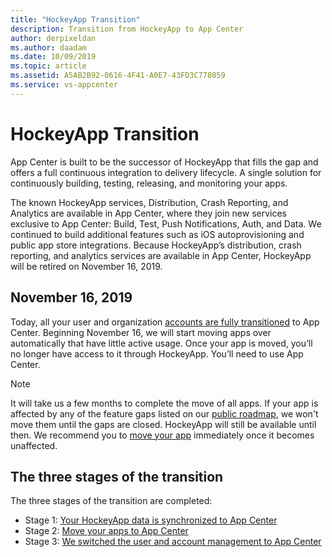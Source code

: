 ```yaml
---
title: "HockeyApp Transition"
description: Transition from HockeyApp to App Center
author: derpixeldan
ms.author: daadam
ms.date: 10/09/2019
ms.topic: article
ms.assetid: A5AB2B92-0616-4F41-A0E7-43FD3C778059
ms.service: vs-appcenter
---
```


# HockeyApp Transition

App Center is built to be the successor of HockeyApp that fills the gap and offers a full continuous integration to delivery lifecycle. A single solution for continuously building, testing, releasing, and monitoring your apps.

The known HockeyApp services, Distribution, Crash Reporting, and Analytics are available in App Center, where they join new services exclusive to App Center: Build, Test, Push Notifications, Auth, and Data. We continued to build additional features such as iOS autoprovisioning and public app store integrations. Because HockeyApp’s distribution, crash reporting, and analytics services are available in App Center, HockeyApp will be retired on November 16, 2019.

## November 16, 2019

Today, all your user and organization [accounts are fully transitioned](~/transition/accounts/index.md) to App Center. Beginning November 16, we will start moving apps over automatically that have little active usage. Once your app is moved, you’ll no longer have access to it through HockeyApp. You’ll need to use App Center.

> [!NOTE]
> It will take us a few months to complete the move of all apps. If your app is affected by any of the feature gaps listed on our [public roadmap](https://github.com/Microsoft/appcenter/wiki/Roadmap#hockeyapp), we won't move them until the gaps are closed. HockeyApp will still be available until then. We recommend you to [move your app](~/transition/moving/index.md) immediately once it becomes unaffected.

## The three stages of the transition

The three stages of the transition are completed:

* Stage 1: [Your HockeyApp data is synchronized to App Center](~/transition/moving/index.md)
* Stage 2: [Move your apps to App Center](~/transition/moving/index.md)
* Stage 3: [We switched the user and account management to App Center](~/transition/accounts/index.md)